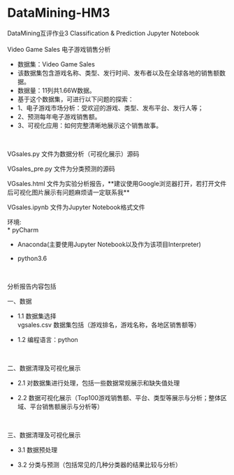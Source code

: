 # DataMining-HM3
DataMining互评作业3
Classification &amp; Prediction Jupyter Notebook<br>
<br>
Video Game Sales 电子游戏销售分析<br>
* 数据集：Video Game Sales<br>
* 该数据集包含游戏名称、类型、发行时间、发布者以及在全球各地的销售额数据。<br>
* 数据量：11列共1.66W数据。
* 基于这个数据集，可进行以下问题的探索：
* 1、电子游戏市场分析：受欢迎的游戏、类型、发布平台、发行人等；
* 2、预测每年电子游戏销售额。
* 3、可视化应用：如何完整清晰地展示这个销售故事。

<br>
<p>VGsales.py 文件为数据分析（可视化展示）源码
<p>VGsales_pre.py 文件为分类预测的源码
<p>VGsales.html 文件为实验分析报告，**建议使用Google浏览器打开，若打开文件后可视化图片展示有问题麻烦请一定联系我**
<p>VGsales.ipynb 文件为Jupyter Notebook格式文件
<br>
<p>环境:<br> 
* pyCharm <br>
    
* Anaconda(主要使用Jupyter Notebook以及作为该项目Interpreter) <br>

* python3.6 <br>

<br>
<p>分析报告内容包括 
<p>一、数据<br>
    
* 1.1 数据集选择<br>
vgsales.csv 数据集包括（游戏排名，游戏名称，各地区销售额等）<br>
    
* 1.2 编程语言：python<br>

<br>
<p>二、数据清理及可视化展示<br>
    
* 2.1 对数据集进行处理，包括一些数据常规展示和缺失值处理<br>
    
* 2.2 数据可视化展示（Top100游戏销售额、平台、类型等展示与分析；整体区域、平台销售额展示与分析等）<br>

<br>
<p>三、数据清理及可视化展示<br>

* 3.1 数据预处理<br>

* 3.2 分类与预测（包括常见的几种分类器的结果比较与分析）<br>



